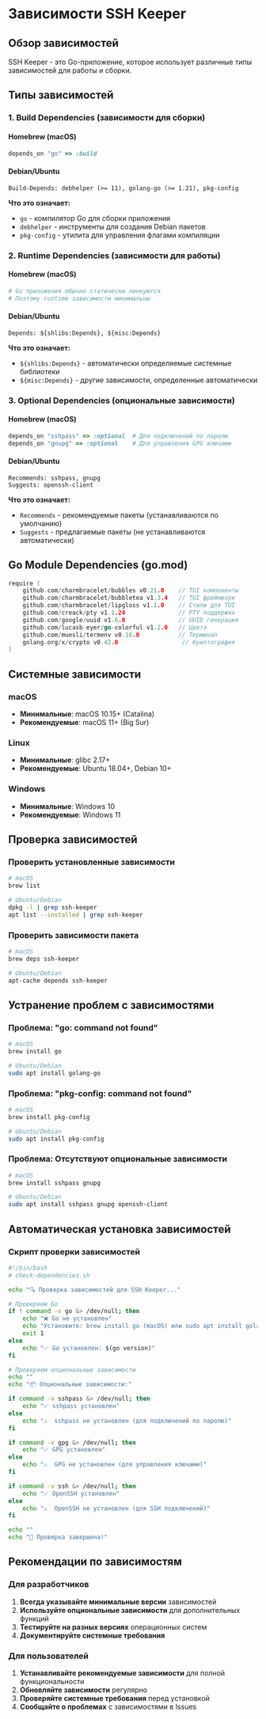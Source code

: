 # Зависимости SSH Keeper

## Обзор зависимостей

SSH Keeper - это Go-приложение, которое использует различные типы зависимостей для работы и сборки.

## Типы зависимостей

### 1. Build Dependencies (зависимости для сборки)

#### Homebrew (macOS)

```ruby
depends_on "go" => :build
```

#### Debian/Ubuntu

```debian
Build-Depends: debhelper (>= 11), golang-go (>= 1.21), pkg-config
```

**Что это означает:**

- `go` - компилятор Go для сборки приложения
- `debhelper` - инструменты для создания Debian пакетов
- `pkg-config` - утилита для управления флагами компиляции

### 2. Runtime Dependencies (зависимости для работы)

#### Homebrew (macOS)

```ruby
# Go приложения обычно статически линкуются
# Поэтому runtime зависимости минимальны
```

#### Debian/Ubuntu

```debian
Depends: ${shlibs:Depends}, ${misc:Depends}
```

**Что это означает:**

- `${shlibs:Depends}` - автоматически определяемые системные библиотеки
- `${misc:Depends}` - другие зависимости, определенные автоматически

### 3. Optional Dependencies (опциональные зависимости)

#### Homebrew (macOS)

```ruby
depends_on "sshpass" => :optional  # Для подключений по паролю
depends_on "gnupg" => :optional    # Для управления GPG ключами
```

#### Debian/Ubuntu

```debian
Recommends: sshpass, gnupg
Suggests: openssh-client
```

**Что это означает:**

- `Recommends` - рекомендуемые пакеты (устанавливаются по умолчанию)
- `Suggests` - предлагаемые пакеты (не устанавливаются автоматически)

## Go Module Dependencies (go.mod)

```go
require (
    github.com/charmbracelet/bubbles v0.21.0    // TUI компоненты
    github.com/charmbracelet/bubbletea v1.3.4   // TUI фреймворк
    github.com/charmbracelet/lipgloss v1.1.0    // Стили для TUI
    github.com/creack/pty v1.1.24               // PTY поддержка
    github.com/google/uuid v1.6.0               // UUID генерация
    github.com/lucasb-eyer/go-colorful v1.2.0   // Цвета
    github.com/muesli/termenv v0.16.0           // Терминал
    golang.org/x/crypto v0.42.0                  // Криптография
)
```

## Системные зависимости

### macOS

- **Минимальные**: macOS 10.15+ (Catalina)
- **Рекомендуемые**: macOS 11+ (Big Sur)

### Linux

- **Минимальные**: glibc 2.17+
- **Рекомендуемые**: Ubuntu 18.04+, Debian 10+

### Windows

- **Минимальные**: Windows 10
- **Рекомендуемые**: Windows 11

## Проверка зависимостей

### Проверить установленные зависимости

```bash
# macOS
brew list

# Ubuntu/Debian
dpkg -l | grep ssh-keeper
apt list --installed | grep ssh-keeper
```

### Проверить зависимости пакета

```bash
# macOS
brew deps ssh-keeper

# Ubuntu/Debian
apt-cache depends ssh-keeper
```

## Устранение проблем с зависимостями

### Проблема: "go: command not found"

```bash
# macOS
brew install go

# Ubuntu/Debian
sudo apt install golang-go
```

### Проблема: "pkg-config: command not found"

```bash
# macOS
brew install pkg-config

# Ubuntu/Debian
sudo apt install pkg-config
```

### Проблема: Отсутствуют опциональные зависимости

```bash
# macOS
brew install sshpass gnupg

# Ubuntu/Debian
sudo apt install sshpass gnupg openssh-client
```

## Автоматическая установка зависимостей

### Скрипт проверки зависимостей

```bash
#!/bin/bash
# check-dependencies.sh

echo "🔍 Проверка зависимостей для SSH Keeper..."

# Проверяем Go
if ! command -v go &> /dev/null; then
    echo "❌ Go не установлен"
    echo "Установите: brew install go (macOS) или sudo apt install golang-go (Ubuntu)"
    exit 1
else
    echo "✅ Go установлен: $(go version)"
fi

# Проверяем опциональные зависимости
echo ""
echo "📦 Опциональные зависимости:"

if command -v sshpass &> /dev/null; then
    echo "✅ sshpass установлен"
else
    echo "⚠️  sshpass не установлен (для подключений по паролю)"
fi

if command -v gpg &> /dev/null; then
    echo "✅ GPG установлен"
else
    echo "⚠️  GPG не установлен (для управления ключами)"
fi

if command -v ssh &> /dev/null; then
    echo "✅ OpenSSH установлен"
else
    echo "⚠️  OpenSSH не установлен (для SSH подключений)"
fi

echo ""
echo "🎉 Проверка завершена!"
```

## Рекомендации по зависимостям

### Для разработчиков

1. **Всегда указывайте минимальные версии** зависимостей
2. **Используйте опциональные зависимости** для дополнительных функций
3. **Тестируйте на разных версиях** операционных систем
4. **Документируйте системные требования**

### Для пользователей

1. **Устанавливайте рекомендуемые зависимости** для полной функциональности
2. **Обновляйте зависимости** регулярно
3. **Проверяйте системные требования** перед установкой
4. **Сообщайте о проблемах** с зависимостями в Issues

